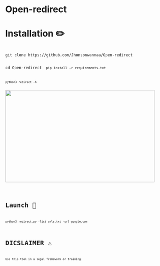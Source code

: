 # Open-redirect

# Installation ✏️

<code>
git clone https://github.com/Jhonsonwannaa/Open-redirect
  
cd Open-redirect
<code>
pip install -r requirements.txt

<code>python3 redirect -h

<img src="https://i.postimg.cc/3wJMvWQC/disclame.png" alt="" width="470" height="290">


</code>

# Launch 🚀

<code>python3 redirect.py -list urls.txt -url google.com </code>

# DICSLAIMER ⚠️

<code>
Use this tool in a legal framework or training
</code>

